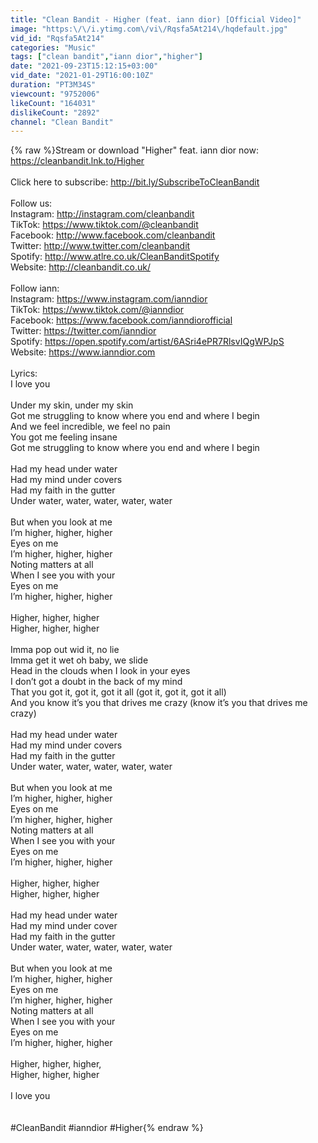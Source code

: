 ```yaml
---
title: "Clean Bandit - Higher (feat. iann dior) [Official Video]"
image: "https:\/\/i.ytimg.com\/vi\/Rqsfa5At214\/hqdefault.jpg"
vid_id: "Rqsfa5At214"
categories: "Music"
tags: ["clean bandit","iann dior","higher"]
date: "2021-09-23T15:12:15+03:00"
vid_date: "2021-01-29T16:00:10Z"
duration: "PT3M34S"
viewcount: "9752006"
likeCount: "164031"
dislikeCount: "2892"
channel: "Clean Bandit"
---
```

{% raw %}Stream or download &quot;Higher&quot; feat. iann dior now: <a rel="nofollow" target="blank" href="https://cleanbandit.lnk.to/Higher">https://cleanbandit.lnk.to/Higher</a><br /><br />Click here to subscribe: <a rel="nofollow" target="blank" href="http://bit.ly/SubscribeToCleanBandit">http://bit.ly/SubscribeToCleanBandit</a> <br /><br />Follow us:<br />Instagram: <a rel="nofollow" target="blank" href="http://instagram.com/cleanbandit">http://instagram.com/cleanbandit</a> <br />TikTok: <a rel="nofollow" target="blank" href="https://www.tiktok.com/@cleanbandit">https://www.tiktok.com/@cleanbandit</a> <br />Facebook: <a rel="nofollow" target="blank" href="http://www.facebook.com/cleanbandit">http://www.facebook.com/cleanbandit</a> <br />Twitter: <a rel="nofollow" target="blank" href="http://www.twitter.com/cleanbandit">http://www.twitter.com/cleanbandit</a><br />Spotify: <a rel="nofollow" target="blank" href="http://www.atlre.co.uk/CleanBanditSpotify">http://www.atlre.co.uk/CleanBanditSpotify</a><br />Website: <a rel="nofollow" target="blank" href="http://cleanbandit.co.uk/">http://cleanbandit.co.uk/</a> <br /><br />Follow iann:<br />Instagram: <a rel="nofollow" target="blank" href="https://www.instagram.com/ianndior">https://www.instagram.com/ianndior</a><br />TikTok: <a rel="nofollow" target="blank" href="https://www.tiktok.com/@ianndior">https://www.tiktok.com/@ianndior</a><br />Facebook: <a rel="nofollow" target="blank" href="https://www.facebook.com/ianndiorofficial">https://www.facebook.com/ianndiorofficial</a><br />Twitter: <a rel="nofollow" target="blank" href="https://twitter.com/ianndior">https://twitter.com/ianndior</a> <br />Spotify: <a rel="nofollow" target="blank" href="https://open.spotify.com/artist/6ASri4ePR7RlsvIQgWPJpS">https://open.spotify.com/artist/6ASri4ePR7RlsvIQgWPJpS</a><br />Website: <a rel="nofollow" target="blank" href="https://www.ianndior.com">https://www.ianndior.com</a> <br /><br />Lyrics:<br />I love you <br /><br />Under my skin, under my skin<br />Got me struggling to know where you end and where I begin<br />And we feel incredible, we feel no pain<br />You got me feeling insane<br />Got me struggling to know where you end and where I begin<br /><br />Had my head under water<br />Had my mind under covers<br />Had my faith in the gutter<br />Under water, water, water, water, water<br /><br />But when you look at me<br />I’m higher, higher, higher<br />Eyes on me<br />I’m higher, higher, higher<br />Noting matters at all <br />When I see you with your<br />Eyes on me <br />I’m higher, higher, higher<br /><br />Higher, higher, higher<br />Higher, higher, higher <br /><br />Imma pop out wid it, no lie<br />Imma get it wet oh baby, we slide<br />Head in the clouds when I look in your eyes <br />I don’t got a doubt in the back of my mind<br />That you got it, got it, got it all (got it, got it, got it all)<br />And you know it’s you that drives me crazy (know it’s you that drives me crazy)<br /><br />Had my head under water<br />Had my mind under covers<br />Had my faith in the gutter<br />Under water, water, water, water, water <br /><br />But when you look at me<br />I’m higher, higher, higher<br />Eyes on me<br />I’m higher, higher, higher<br />Noting matters at all <br />When I see you with your <br />Eyes on me <br />I’m higher, higher, higher<br /><br />Higher, higher, higher<br />Higher, higher, higher <br /><br />Had my head under water<br />Had my mind under cover<br />Had my faith in the gutter<br />Under water, water, water, water, water <br /><br />But when you look at me<br />I’m higher, higher, higher<br />Eyes on me<br />I’m higher, higher, higher<br />Noting matters at all <br />When I see you with your <br />Eyes on me <br />I’m higher, higher, higher<br /><br />Higher, higher, higher,<br />Higher, higher, higher <br /><br />I love you<br /><br /><br />#CleanBandit #ianndior #Higher{% endraw %}
